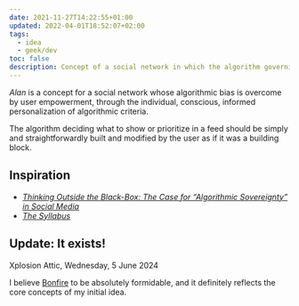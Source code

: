 ```yaml
---
date: 2021-11-27T14:22:55+01:00
updated: 2022-04-01T18:52:07+02:00
tags:
  - idea
  - geek/dev
toc: false
description: Concept of a social network in which the algorithm governing it is built and defined by its users as if it was a LEGO.
---
```

<cite>Alan</cite> is a concept for a social network whose algorithmic bias is overcome by user empowerment, through the individual, conscious, informed personalization of algorithmic criteria.

The algorithm deciding what to show or prioritize in a feed should be simply and straightforwardly built and modified by the user as if it was a building block.

## Inspiration

- <cite>[Thinking Outside the Black-Box: The Case for “Algorithmic Sovereignty” in Social Media](https://doi.org/10.1177/2056305120915613)</cite>
- <cite>[The Syllabus](https://www.the-syllabus.com/ 'The Syllabus')</cite>

## Update: It exists!

<p class='date'>Xplosion Attic, <time datetime='2024-06-05T15:24:22+02:00'>Wednesday, 5 June 2024</time></p>

I believe [Bonfire](https://bonfirenetworks.org/ 'Bonfire: Open Federated Technology for Autonomous Digital Spaces') to be absolutely formidable, and it definitely reflects the core concepts of my initial idea.

